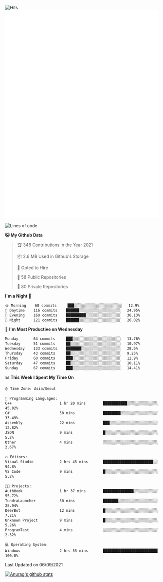![Hits](https://hits.seeyoufarm.com/api/count/incr/badge.svg?url=https%3A%2F%2Fgithub.com%2Fkokose1234&count_bg=%2379C83D&title_bg=%23555555&icon=apple.svg&icon_color=%23E7E7E7&title=hits&edge_flat=false)
<br/>
![Metrics](https://github.com/kokose1234/kokose1234/blob/main/github-metrics.svg)

<!--START_SECTION:waka-->
![Lines of code](https://img.shields.io/badge/From%20Hello%20World%20I%27ve%20Written-12.4%20million%20lines%20of%20code-blue)

**🐱 My Github Data** 

> 🏆 348 Contributions in the Year 2021
 > 
> 📦 2.6 MB Used in Github's Storage 
 > 
> 💼 Opted to Hire
 > 
> 📜 58 Public Repositories 
 > 
> 🔑 80 Private Repositories  
 > 
**I'm a Night 🦉** 

```text
🌞 Morning    60 commits     ███░░░░░░░░░░░░░░░░░░░░░░   12.9% 
🌆 Daytime    116 commits    ██████░░░░░░░░░░░░░░░░░░░   24.95% 
🌃 Evening    168 commits    █████████░░░░░░░░░░░░░░░░   36.13% 
🌙 Night      121 commits    ██████░░░░░░░░░░░░░░░░░░░   26.02%

```
📅 **I'm Most Productive on Wednesday** 

```text
Monday       64 commits     ███░░░░░░░░░░░░░░░░░░░░░░   13.76% 
Tuesday      51 commits     ██░░░░░░░░░░░░░░░░░░░░░░░   10.97% 
Wednesday    133 commits    ███████░░░░░░░░░░░░░░░░░░   28.6% 
Thursday     43 commits     ██░░░░░░░░░░░░░░░░░░░░░░░   9.25% 
Friday       60 commits     ███░░░░░░░░░░░░░░░░░░░░░░   12.9% 
Saturday     47 commits     ██░░░░░░░░░░░░░░░░░░░░░░░   10.11% 
Sunday       67 commits     ███░░░░░░░░░░░░░░░░░░░░░░   14.41%

```


📊 **This Week I Spent My Time On** 

```text
⌚︎ Time Zone: Asia/Seoul

💬 Programming Languages: 
C++                      1 hr 20 mins        ███████████░░░░░░░░░░░░░░   45.82% 
C#                       58 mins             ████████░░░░░░░░░░░░░░░░░   33.49% 
Assembly                 22 mins             ███░░░░░░░░░░░░░░░░░░░░░░   12.82% 
JSON                     9 mins              █░░░░░░░░░░░░░░░░░░░░░░░░   5.2% 
Other                    4 mins              ░░░░░░░░░░░░░░░░░░░░░░░░░   2.67%

🔥 Editors: 
Visual Studio            2 hrs 45 mins       ███████████████████████░░   94.8% 
VS Code                  9 mins              █░░░░░░░░░░░░░░░░░░░░░░░░   5.2%

🐱‍💻 Projects: 
AuthHook                 1 hr 37 mins        ██████████████░░░░░░░░░░░   55.72% 
TundraLauncher           50 mins             ███████░░░░░░░░░░░░░░░░░░   28.94% 
DeerBot                  12 mins             █░░░░░░░░░░░░░░░░░░░░░░░░   7.21% 
Unknown Project          9 mins              █░░░░░░░░░░░░░░░░░░░░░░░░   5.26% 
ProgramTest              4 mins              ░░░░░░░░░░░░░░░░░░░░░░░░░   2.32%

💻 Operating System: 
Windows                  2 hrs 55 mins       █████████████████████████   100.0%

```


 Last Updated on 06/09/2021
<!--END_SECTION:waka-->

[![Anurag's github stats](https://github-readme-stats.vercel.app/api?username=kokose1234&theme=dracula)](https://github.com/anuraghazra/github-readme-stats)



	
